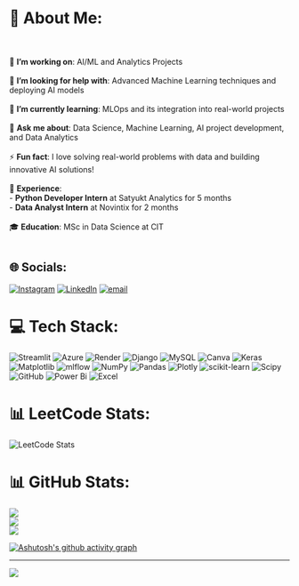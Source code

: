 # 💫 About Me:
<br><br>🔭 **I’m working on**: AI/ML and Analytics Projects<br><br>🧠 **I’m looking for help with**: Advanced Machine Learning techniques and deploying AI models<br><br>🌱 **I’m currently learning**: MLOps and its integration into real-world projects<br><br>💬 **Ask me about**: Data Science, Machine Learning, AI project development, and Data Analytics<br><br>⚡ **Fun fact**: I love solving real-world problems with data and building innovative AI solutions!<br><br>💼 **Experience**:  <br>- **Python Developer Intern** at Satyukt Analytics for 5 months  <br>- **Data Analyst Intern** at Novintix for 2 months<br><br>🎓 **Education**: MSc in Data Science at CIT<br><br>


## 🌐 Socials:
[![Instagram](https://img.shields.io/badge/Instagram-%23E4405F.svg?logo=Instagram&logoColor=white)](https://instagram.com/_akshaykumar._ak) [![LinkedIn](https://img.shields.io/badge/LinkedIn-%230077B5.svg?logo=linkedin&logoColor=white)](https://www.linkedin.com/in/akshay-kumar-b7a619225/) [![email](https://img.shields.io/badge/Email-D14836?logo=gmail&logoColor=white)](mailto:akshaykumar.smk7@gmail.com) 

# 💻 Tech Stack:
![Streamlit](https://img.shields.io/badge/Streamlit-%23FE4B4B.svg?style=flat&logo=streamlit&logoColor=white) ![Azure](https://img.shields.io/badge/azure-%230072C6.svg?style=flat&logo=microsoftazure&logoColor=white) ![Render](https://img.shields.io/badge/Render-%46E3B7.svg?style=flat&logo=render&logoColor=white) ![Django](https://img.shields.io/badge/django-%23092E20.svg?style=flat&logo=django&logoColor=white) ![MySQL](https://img.shields.io/badge/mysql-4479A1.svg?style=flat&logo=mysql&logoColor=white) ![Canva](https://img.shields.io/badge/Canva-%2300C4CC.svg?style=flat&logo=Canva&logoColor=white) ![Keras](https://img.shields.io/badge/Keras-%23D00000.svg?style=flat&logo=Keras&logoColor=white) ![Matplotlib](https://img.shields.io/badge/Matplotlib-%23ffffff.svg?style=flat&logo=Matplotlib&logoColor=black) ![mlflow](https://img.shields.io/badge/mlflow-%23d9ead3.svg?style=flat&logo=numpy&logoColor=blue) ![NumPy](https://img.shields.io/badge/numpy-%23013243.svg?style=flat&logo=numpy&logoColor=white) ![Pandas](https://img.shields.io/badge/pandas-%23150458.svg?style=flat&logo=pandas&logoColor=white) ![Plotly](https://img.shields.io/badge/Plotly-%233F4F75.svg?style=flat&logo=plotly&logoColor=white) ![scikit-learn](https://img.shields.io/badge/scikit--learn-%23F7931E.svg?style=flat&logo=scikit-learn&logoColor=white) ![Scipy](https://img.shields.io/badge/SciPy-%230C55A5.svg?style=flat&logo=scipy&logoColor=%white) ![GitHub](https://img.shields.io/badge/github-%23121011.svg?style=flat&logo=github&logoColor=white) ![Power Bi](https://img.shields.io/badge/power_bi-F2C811?style=flat&logo=powerbi&logoColor=black)
![Excel](https://img.icons8.com/color/48/microsoft-excel-2019--v1.png)

# 📊 LeetCode Stats:
![LeetCode Stats](https://leetcard.jacoblin.cool/akshay00617737?theme=dark&font=Noto%20Sans%20Duployan&ext=heatmap)

# 📊 GitHub Stats:
![](https://github-readme-stats.vercel.app/api?username=Akshaysmk07&theme=transparent&hide_border=false&include_all_commits=true&count_private=true)<br/>
![](https://nirzak-streak-stats.vercel.app/?user=Akshaysmk07&theme=transparent&hide_border=false)<br/>
![](https://github-readme-stats.vercel.app/api/top-langs/?username=Akshaysmk07&theme=transparent&hide_border=false&include_all_commits=true&count_private=true&layout=compact)

[![Ashutosh's github activity graph](https://github-readme-activity-graph.vercel.app/graph?username=Akshaysmk07&bg_color=0d0d0d&color=ffffff&line=48920c&point=ffffff&area=true&hide_border=true)](https://github.com/ashutosh00710/github-readme-activity-graph)

---
[![](https://visitcount.itsvg.in/api?id=Akshaysmk07&icon=0&color=0)](https://visitcount.itsvg.in)



<!-- Proudly created with GPRM ( https://gprm.itsvg.in ) -->